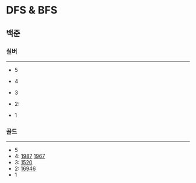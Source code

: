 # DFS & BFS
## 백준

### 실버

---

- 5
- 4
- 3
- 2:

- 1

### 골드

---

- 5
- 4:
[1987](DFS%2F1987%2F1987.md)
[1967](DFS%2F1967%2F1967.py)
- 3:
[1520](DFS%2F1520%2F1520.md)
- 2:
[16946](16946%2F16946.md)
- 1

